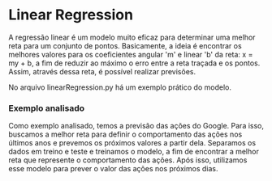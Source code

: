 # Linear Regression
A regressão linear é um modelo muito eficaz para determinar uma melhor reta para um conjunto de pontos.
Basicamente, a ideia é encontrar os melhores valores para os coeficientes angular 'm' e linear 'b' da reta: x = my + b, a fim de reduzir ao máximo o erro entre a reta traçada e os pontos.
Assim, através dessa reta, é possível realizar previsões.

No arquivo linearRegression.py há um exemplo prático do modelo.

### Exemplo analisado
Como exemplo analisado, temos a previsão das ações do Google.
Para isso, buscamos a melhor reta para definir o comportamento das ações nos últimos anos e prevemos os próximos valores a partir dela.
Separamos os dados em treino e teste e treinamos o modelo, a fim de encontrar a melhor reta que represente o comportamento das ações.
Após isso, utilizamos esse modelo para prever o valor das ações nos próximos dias.

